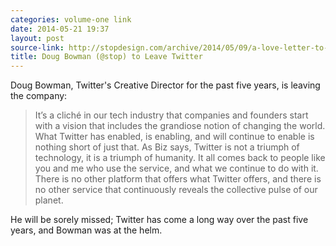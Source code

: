 ```yaml
---
categories: volume-one link
date: 2014-05-21 19:37
layout: post
source-link: http://stopdesign.com/archive/2014/05/09/a-love-letter-to-twitter.html
title: Doug Bowman (@stop) to Leave Twitter
---
```

Doug Bowman, Twitter's Creative Director for the past five years, is leaving the company: 

> It’s a cliché in our tech industry that companies and founders start with a vision that includes the grandiose notion of changing the world. What Twitter has enabled, is enabling, and will continue to enable is nothing short of just that. As Biz says, Twitter is not a triumph of technology, it is a triumph of humanity. It all comes back to people like you and me who use the service, and what we continue to do with it. There is no other platform that offers what Twitter offers, and there is no other service that continuously reveals the collective pulse of our planet.

He will be sorely missed; Twitter has come a long way over the past five years, and Bowman was at the helm. 